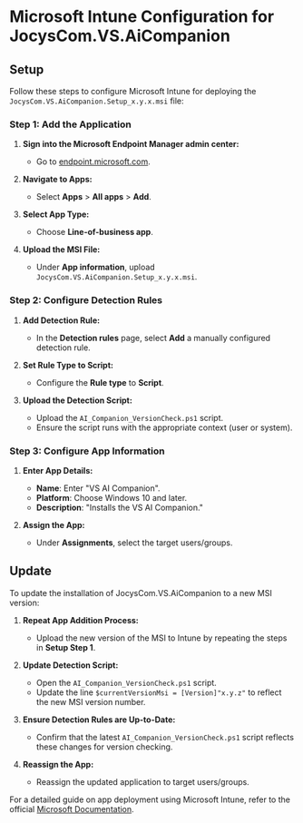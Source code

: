 # Microsoft Intune Configuration for JocysCom.VS.AiCompanion

## Setup

Follow these steps to configure Microsoft Intune for deploying the `JocysCom.VS.AiCompanion.Setup_x.y.x.msi` file:

### Step 1: Add the Application

1. **Sign into the Microsoft Endpoint Manager admin center:**
   - Go to [endpoint.microsoft.com](https://endpoint.microsoft.com/).

2. **Navigate to Apps:**
   - Select **Apps** > **All apps** > **Add**.

3. **Select App Type:**
   - Choose **Line-of-business app**.

4. **Upload the MSI File:**
   - Under **App information**, upload `JocysCom.VS.AiCompanion.Setup_x.y.x.msi`.

### Step 2: Configure Detection Rules

1. **Add Detection Rule:**
   - In the **Detection rules** page, select **Add** a manually configured detection rule.

2. **Set Rule Type to Script:**
   - Configure the **Rule type** to **Script**.

3. **Upload the Detection Script:**
   - Upload the `AI_Companion_VersionCheck.ps1` script.
   - Ensure the script runs with the appropriate context (user or system).

### Step 3: Configure App Information

1. **Enter App Details:**
   - **Name**: Enter "VS AI Companion".
   - **Platform**: Choose Windows 10 and later.
   - **Description**: "Installs the VS AI Companion."

2. **Assign the App:**
   - Under **Assignments**, select the target users/groups.

## Update

To update the installation of JocysCom.VS.AiCompanion to a new MSI version:

1. **Repeat App Addition Process:**
   - Upload the new version of the MSI to Intune by repeating the steps in **Setup Step 1**.

2. **Update Detection Script:**
   - Open the `AI_Companion_VersionCheck.ps1` script.
   - Update the line `$currentVersionMsi = [Version]"x.y.z"` to reflect the new MSI version number.

3. **Ensure Detection Rules are Up-to-Date:**
   - Confirm that the latest `AI_Companion_VersionCheck.ps1` script reflects these changes for version checking.

4. **Reassign the App:**
   - Reassign the updated application to target users/groups.

For a detailed guide on app deployment using Microsoft Intune, refer to the official [Microsoft Documentation](https://learn.microsoft.com/en-us/mem/intune/apps/apps-deploy).